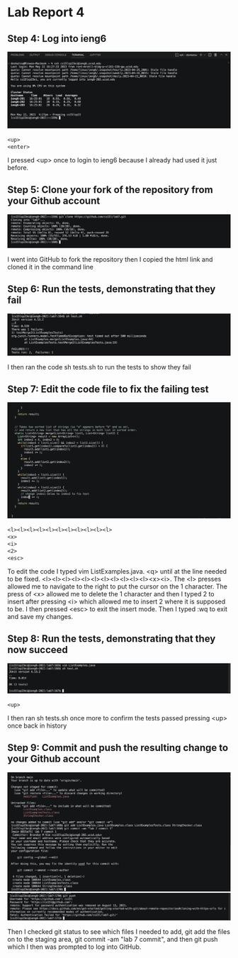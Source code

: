 # Lab Report 4


## Step 4: Log into ieng6

![Image](lr41.jpg)

```
<up>
<enter>
```

I pressed \<up\> once to login to ieng6 because I already had used it just before.

## Step 5: Clone your fork of the repository from your Github account

![Image](lr42.jpg)

I went into GitHub to fork the repository then I copied the html link and cloned it in the command line

## Step 6: Run the tests, demonstrating that they fail

![Image](lr43.jpg)

I then ran the code sh tests.sh to run the tests to show they fail

## Step 7: Edit the code file to fix the failing test

![Image](lr44.jpg)

```
<l><l><l><l><l><l><l><l><l><l><l>
<x>
<i>
<2>
<esc>
```

To edit the code I typed vim ListExamples.java. \<q\> until at the line needed to be fixed. \<l\>\<l\>\<l\>\<l\>\<l\>\<l\>\<l\>\<l\>\<l\>\<l\>\<l\>\<x\>\<i\>. The \<l\> presses allowed me to navigate to the right to put the cursor on the 1 character. The press of \<x\> allowed me to delete the 1 character and then I typed 2 to insert after pressing \<i\> which allowed me to insert 2 where it is supposed to be. I then pressed \<esc\> to exit the insert mode. Then I typed :wq to exit and save my changes.

## Step 8: Run the tests, demonstrating that they now succeed

![Image](lr45.jpg)

```
<up>
```

I then ran sh tests.sh once more to confirm the tests passed pressing \<up\> once back in history

## Step 9: Commit and push the resulting change to your Github account

![Image](lr46.jpg)
![Image](lr47.jpg)

Then I checked git status to see which files I needed to add, git add the files on to the staging area, git commit -am "lab 7 commit", and then git push which I then was prompted to log into GitHub.
  

  
  

